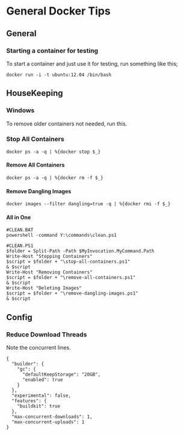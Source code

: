 # General Docker Tips

## General

### Starting a container for testing
To start a container and just use it for testing, run something like this;

```
docker run -i -t ubuntu:12.04 /bin/bash
```

## HouseKeeping

### Windows
To remove older containers not needed, run this.

### Stop All Containers
```
docker ps -a -q | %{docker stop $_}
```

#### Remove All Containers
```
docker ps -a -q | %{docker rm -f $_}
```

#### Remove Dangling Images
```
docker images --filter dangling=true -q | %{docker rmi -f $_}
```

#### All in One
```
#CLEAN.BAT
powershell -command Y:\commands\clean.ps1

#CLEAN.PS1
$folder = Split-Path -Path $MyInvocation.MyCommand.Path
Write-Host "Stopping Containers"
$script = $folder + "\stop-all-containers.ps1"
& $script 
Write-Host "Removing Containers"
$script = $folder + "\remove-all-containers.ps1"
& $script 
Write-Host "Deleting Images"
$script = $folder + "\remove-dangling-images.ps1"
& $script 
```

## Config

### Reduce Download Threads

Note the concurrent lines.

```
{
  "builder": {
    "gc": {
      "defaultKeepStorage": "20GB",
      "enabled": true
    }
  },
  "experimental": false,
  "features": {
    "buildkit": true
  },
  "max-concurrent-downloads": 1,
  "max-concurrent-uploads": 1
}
```
